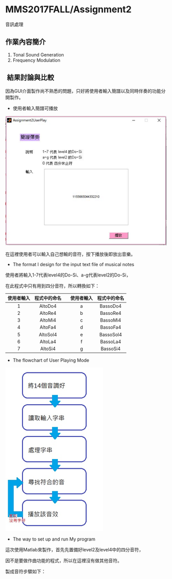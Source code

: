 # MMS2017FALL/Assignment2
音訊處理

##  作業內容簡介
<ol><li>Tonal Sound Generation</li>
    <li>Frequency Modulation</li>
</ol>

##  結果討論與比較
因為GUI介面製作尚不熟悉的問題，只好將使用者輸入簡譜以及同時伴奏的功能分開製作。

* 使用者輸入簡譜可播放

![Picture](UserPlay.JPG)

在這裡使用者可以輸入自己想輸的音符，按下播放後即放出音樂。

* The format I design for the input text file of musical notes

使用者將輸入1-7代表level4的Do-Si、a-g代表level2的Do-Si，

在此程式中只有用到四分音符，所以轉換如下：

使用者輸入|程式中的命名||使用者輸入|程式中的命名
:---:|:---:|:---:|:---:|:---:
1|AltoDo4||a|BassoDo4
2|AltoRe4||b|BassoRe4
3|AltoMi4||c|BassoMi4
4|AltoFa4||d|BassoFa4
5|AltoSol4||e|BassoSol4
6|AltoLa4||f|BassoLa4
7|AltoSi4||g|BassoSi4

* The flowchart of User Playing Mode

![Picture](UserPlayFlowchart.JPG)

* The way to set up and run My program

這次使用Matlab來製作，首先先置備好level2及level4中的四分音符，

因不是要做作曲功能的程式，所以在這裡沒有做其他音符。

製成音符步驟如下：

